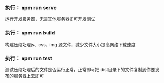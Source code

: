 
### 执行： npm run serve 
运行开发服务器，无需其他服务器即可开发测试

### 执行： npm run build 

构建压缩处理js、css、img 源文件，减少文件大小提高网络下载速度

### 执行： npm run test 

测试压缩处理后的文件是否运行正常，正常即可把 dist目录下的文件复制到你要发布的服务器上去即可


